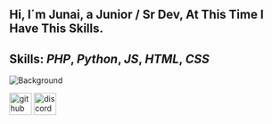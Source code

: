 ## Hi, I´m Junai, a Junior / Sr Dev, At This Time I Have This Skills.
## Skills: *PHP*, *Python*, *JS*, *HTML*, *CSS*

![Background](https://i.pinimg.com/originals/d4/c1/7d/d4c17d48d9e0a5ac9986887163f435ec.jpg)



[<img align=center src='https://cdn.jsdelivr.net/npm/simple-icons@3.0.1/icons/github.svg' alt='github' height='40'>](https://github.com/Lzyen)  [<img align=center src='https://cdn.jsdelivr.net/npm/simple-icons@3.0.1/icons/discord.svg' alt='discord' height='40'>](https://discord.gg/CPWprcth84)  

